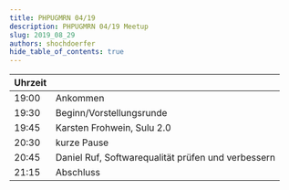 ```yaml
---
title: PHPUGMRN 04/19
description: PHPUGMRN 04/19 Meetup
slug: 2019_08_29
authors: shochdoerfer
hide_table_of_contents: true
---
```


| Uhrzeit |                                                     | 
|---------|-----------------------------------------------------|
| 19:00   | Ankommen                                            |
| 19:30   | Beginn/Vorstellungsrunde                            |
| 19:45   | Karsten Frohwein, Sulu 2.0                          |
| 20:30   | kurze Pause                                         |
| 20:45   | Daniel Ruf, Softwarequalität prüfen und verbessern  |
| 21:15   | Abschluss                                           |
